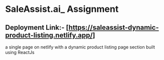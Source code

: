 # SaleAssist.ai_ Assignment


## Deployment Link:- [https://saleassist-dynamic-product-listing.netlify.app/]

a single page on netlify with a dynamic product listing page section built using ReactJs

